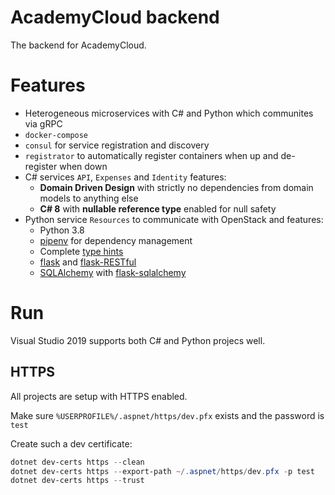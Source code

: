 # AcademyCloud backend

The backend for AcademyCloud.

# Features

- Heterogeneous microservices with C# and Python which communites via gRPC
- `docker-compose`
- `consul` for service registration and discovery
- `registrator` to automatically register containers when up and de-register when down
- C# services `API`, `Expenses` and `Identity` features:
	- **Domain Driven Design** with strictly no dependencies from domain models to anything else
	- **C# 8** with **nullable reference type** enabled for null safety
- Python service `Resources` to communicate with OpenStack and features:
	- Python 3.8
	- [pipenv](https://pipenv.kennethreitz.org/en/latest/) for dependency management
	- Complete [type hints](https://docs.python.org/3/library/typing.html)
	- [flask](https://flask.palletsprojects.com/en/1.1.x/) and [flask-RESTful](https://flask-restful.readthedocs.io/en/latest/index.html) 
	- [SQLAlchemy](https://www.sqlalchemy.org/) with [flask-sqlalchemy](https://flask-sqlalchemy.palletsprojects.com/en/2.x/)


# Run

Visual Studio 2019 supports both C# and Python projecs well.

## HTTPS

All projects are setup with HTTPS enabled. 

Make sure `%USERPROFILE%/.aspnet/https/dev.pfx` exists and the password is `test`

Create such a dev certificate:

```powershell
dotnet dev-certs https --clean
dotnet dev-certs https --export-path ~/.aspnet/https/dev.pfx -p test
dotnet dev-certs https --trust
```